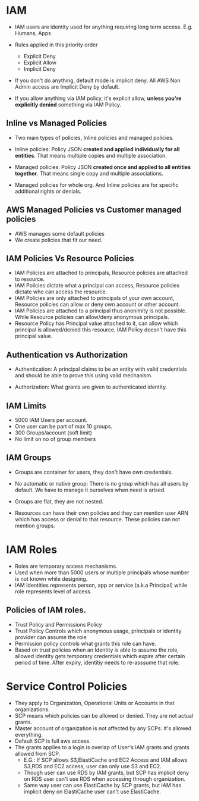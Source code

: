 # IAM

- IAM users are identity used for anything requiring long term access. E.g. Humans, Apps 


- Rules applied in this priority order
    - Explicit Deny
    - Explicit Allow
    - Implicit Deny

- If you don't do anything, default mode is implicit deny. All AWS Non Admin access are Implicit Deny by default.
- If you allow anything via IAM policy, it's explicit allow, **unless you're explicitly denied** something via IAM Policy.

## Inline vs Managed Policies
- Two main types of policies, Inline policies and managed policies.

- Inline policies: Policy JSON **created and applied individually for all entities**. That means multiple copies and multiple association.
- Managed policies: Policy JSON **created once and applied to all entities together**. That means single copy and multiple associations.

- Managed policies for whole org. And Inline policies are for specific additional rights or denials.


## AWS Managed Policies vs Customer managed policies

- AWS manages some default policies
- We create policies that fit our need.

## IAM Policies Vs Resource Policies
- IAM Policies are attached to principals, Resource policies are attached to resource.
- IAM Policies dictate what a principal can access, Resource policies dictate who can access the resource.
- IAM Policies are only attached to principals of your own account, Resource policies can allow or deny own account or other account.
- IAM Policies are attached to a principal thus anonimity is not possible. While Resource policies can allow/deny anonymous principals.
- Resource Policy has Principal value attached to it, can allow which principal is allowed/denied this resource. IAM Policy doesn't have this principal value.


## Authentication vs Authorization

- Authentication: A principal claims to be an entity with valid credentials and should be able to prove this using valid mechanism.

- Authorization: What grants are given to authenticated identity.

## IAM Limits

- 5000 IAM Users per account. 
- One user can be part of max 10 groups.
- 300 Groups/account (soft limit)
- No limit on no of group members


## IAM Groups

- Groups are container for users, they don't have own credentials. 
- No automatic or native group: There is no group which has all users by default. We have to manage it ourselves when need is arised.
- Groups are flat, they are not nested.

- Resources can have their own policies and they can mention user ARN which has access or denial to that resource. These policies can not mention groups. 

# IAM Roles

- Roles are temporary access mechanisms. 
- Used when more than 5000 users or multiple principals whose number is not known while designing. 
- IAM Identities represents person, app or service (a.k.a Principal) while role represents level of access.

## Policies of IAM roles.
- Trust Policy and Permissions Policy
- Trust Policy Controls which anonymous usage, principals or identity provider can assume the role
- Permission policy controls what grants this role can have.
- Based on trust policies when an Identity is able to assume the role, allowed identity gets temporary credentials which expire after certain period of time. After expiry, identitiy needs to re-asssume that role.


# Service Control Policies

- They apply to Organization, Operational Units or Accounts in that organizations.
- SCP means which policies can be allowed or denied. They are not actual grants.
- Master account of organization is not affected by any SCPs. It's allowed everything.
- Default SCP is full aws access.
- The grants applies to a login is overlap of User's IAM grants and grants allowed from SCP.
    - E.G.: If SCP allows S3,ElastiCache and EC2 Access and IAM allows S3,RDS and EC2 access, user can only use S3 and EC2. 
    - Though user can use RDS by IAM grants, but SCP has implicit deny on RDS user can't use RDS when accessing through organization.
    - Same way user can use ElastiCache by SCP grants, but IAM has implicit deny on ElastiCache user can't use ElastiCache.
